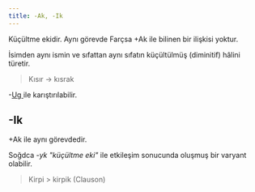 ```yaml
---
title: -Ak, -Ik
---
```

Küçültme ekidir. Aynı görevde Farçsa +Ak ile bilinen bir ilişkisi yoktur.

İsimden aynı ismin ve sıfattan aynı sıfatın küçültülmüş (diminitif) hâlini türetir.

> Kısır -> kısrak

-[Ug](/pt/-ekler/-ug)[ ](/pt/-ekler/-Ug)ile karıştırılabilir.

## -Ik

+Ak ile aynı görevdedir.

Soğdca _-yk "küçültme eki"&#32;_ ile etkileşim sonucunda oluşmuş bir varyant olabilir.

> Kirpi > kirpik (Clauson)
